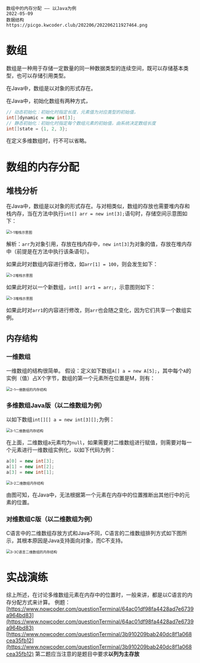 ```text
数组中的内存分配 —— 以Java为例
2022-05-09
数据结构
https://picgo.kwcoder.club/202206/202206211927464.png
```



# 数组

数组是一种用于存储一定数量的同一种数据类型的连续空间，既可以存储基本类型，也可以存储引用类型。

在Java中，数组是以对象的形式存在。

在Java中，初始化数组有两种方式，

```java
// 动态初始化：初始化时指定长度，元素值为对应类型的初始值，
int[]dynamic = new int[3];
// 静态初始化：初始化时指定每个数组元素的初始值，由系统决定数组长度
int[]state = {1, 2, 3};
```

在定义多维数组时，行不可以省略。

# 数组的内存分配

## 堆栈分析

在Java中，数组是以对象的形式存在。与对相类似，数组的存放也需要堆内存和栈内存，当在方法中执行`int[] arr = new int[3];`语句时，存储空间示意图如下：

<img src="https://picgo.kwcoder.club/202206/202206211927719.png" alt="1-1堆栈示意图" style="zoom:67%;" />

解析：`arr`为对象引用，存放在栈内存中，`new int[3]`为对象的值，存放在堆内存中（前提是在方法中执行该条语句）。

如果此时对数组内容进行修改，如`arr[1] = 100`，则会发生如下：

<img src="https://picgo.kwcoder.club/202206/202206211928098.png" alt="1-2堆栈示意图" style="zoom:67%;" />

如果此时对以一个新数组，`int[] arr1 = arr;`，示意图则如下：

<img src="https://picgo.kwcoder.club/202206/202206211928762.png" alt="1-3堆栈示意图" style="zoom:67%;" />

如果此时对`arr1`的内容进行修改，则`arr`也会随之变化，因为它们共享一个数组实例。

## 内存结构

### 一维数组

一维数组的结构很简单。
假设：定义如下数组`A[] a = new A[5];`，其中每个`A`的实例（值）占X个字节，数组的第一个元素所在位置是M，则有：

<img src="https://picgo.kwcoder.club/202206/202206211929414.png" alt="2-1一维数组的内存结构" style="zoom:67%;" />

### 多维数组Java版（以二维数组为例）

以如下数组`int[][] a = new int[3][];`为例：

<img src="https://picgo.kwcoder.club/202206/202206211929383.png" alt="3-1二维数组内存结构" style="zoom:67%;" />

在上面，二维数组a元素均为`null`，如果需要对二维数组进行赋值，则需要对每一个元素进行一维数组实例化，以如下代码为例：

```java
a[0] = new int[3];
a[1] = new int[2];
a[3] = new int[1];
```

<img src="https://picgo.kwcoder.club/202206/202206211929041.png" alt="3-2二维数组内存结构" style="zoom:67%;" />

由图可知，在Java中，无法根据第一个元素在内存中的位置推断出其他行中的元素的位置。

### 对维数组C版（以二维数组为例）

C语言中的二维数组存放方式和Java不同，C语言的二维数组排列方式如下图所示，其根本原因是Java支持面向对象，而C不支持。

<img src="https://picgo.kwcoder.club/202206/202206211930173.png" alt="3-3C语言二维数组的内存结构" style="zoom:67%;" />

# 实战演练

综上所述，在讨论多维数组元素在内存中的位置时，一般来讲，都是以C语言的内存分配方式来计算。
例题：
[https://www.nowcoder.com/questionTerminal/64ac01df98fa4428ad7e6739a964bd83](https://www.nowcoder.com/questionTerminal/64ac01df98fa4428ad7e6739a964bd83)
[https://www.nowcoder.com/questionTerminal/3b910209bab240dc8f1a068cea35fb12](https://www.nowcoder.com/questionTerminal/3b910209bab240dc8f1a068cea35fb12)
第二题应当注意的是题目中要求**以列为主存放**
